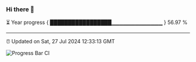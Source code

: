 ### Hi there 👋

⏳ Year progress { █████████████████▁▁▁▁▁▁▁▁▁▁▁▁▁ } 56.97 %

---

⏰ Updated on Sat, 27 Jul 2024 12:33:13 GMT

![Progress Bar CI](https://github.com/liununu/liununu/workflows/Progress%20Bar%20CI/badge.svg)

